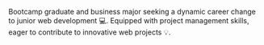 Bootcamp graduate and business major seeking a dynamic career change to junior web development 💻.
Equipped with project management skills, eager to contribute to innovative web projects 💡.
